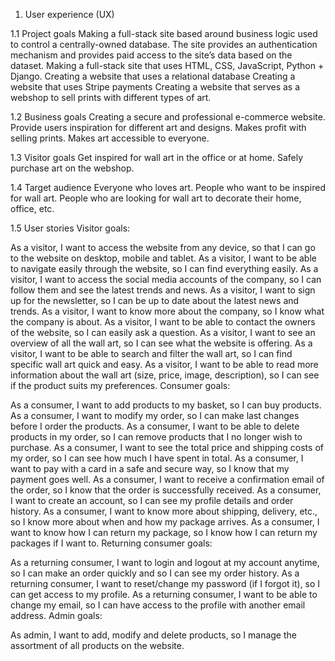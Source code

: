 1. User experience (UX)

1.1 Project goals
Making a full-stack site based around business logic used to control a centrally-owned database.
The site provides an authentication mechanism and provides paid access to the site’s data based on the dataset.
Making a full-stack site that uses HTML, CSS, JavaScript, Python + Django.
Creating a website that uses a relational database
Creating a website that uses Stripe payments
Creating a website that serves as a webshop to sell prints with different types of art.

1.2 Business goals
Creating a secure and professional e-commerce website.
Provide users inspiration for different art and designs.
Makes profit with selling prints.
Makes art accessible to everyone.

1.3 Visitor goals
Get inspired for wall art in the office or at home.
Safely purchase art on the webshop.

1.4 Target audience
Everyone who loves art.
People who want to be inspired for wall art.
People who are looking for wall art to decorate their home, office, etc.

1.5 User stories
Visitor goals:

As a visitor, I want to access the website from any device, so that I can go to the website on desktop, mobile and tablet.
As a visitor, I want to be able to navigate easily through the website, so I can find everything easily.
As a visitor, I want to access the social media accounts of the company, so I can follow them and see the latest trends and news.
As a visitor, I want to sign up for the newsletter, so I can be up to date about the latest news and trends.
As a visitor, I want to know more about the company, so I know what the company is about.
As a visitor, I want to be able to contact the owners of the website, so I can easily ask a question.
As a visitor, I want to see an overview of all the wall art, so I can see what the website is offering.
As a visitor, I want to be able to search and filter the wall art, so I can find specific wall art quick and easy.
As a visitor, I want to be able to read more information about the wall art (size, price, image, description), so I can see if the product suits my preferences.
Consumer goals:

As a consumer, I want to add products to my basket, so I can buy products.
As a consumer, I want to modify my order, so I can make last changes before I order the products.
As a consumer, I want to be able to delete products in my order, so I can remove products that I no longer wish to purchase.
As a consumer, I want to see the total price and shipping costs of my order, so I can see how much I have spent in total.
As a consumer, I want to pay with a card in a safe and secure way, so I know that my payment goes well.
As a consumer, I want to receive a confirmation email of the order, so I know that the order is successfully received.
As a consumer, I want to create an account, so I can see my profile details and order history.
As a consumer, I want to know more about shipping, delivery, etc., so I know more about when and how my package arrives.
As a consumer, I want to know how I can return my package, so I know how I can return my packages if I want to.
Returning consumer goals:

As a returning consumer, I want to login and logout at my account anytime, so I can make an order quickly and so I can see my order history.
As a returning consumer, I want to reset/change my password (if I forgot it), so I can get access to my profile.
As a returning consumer, I want to be able to change my email, so I can have access to the profile with another email address.
Admin goals:

As admin, I want to add, modify and delete products, so I manage the assortment of all products on the website.